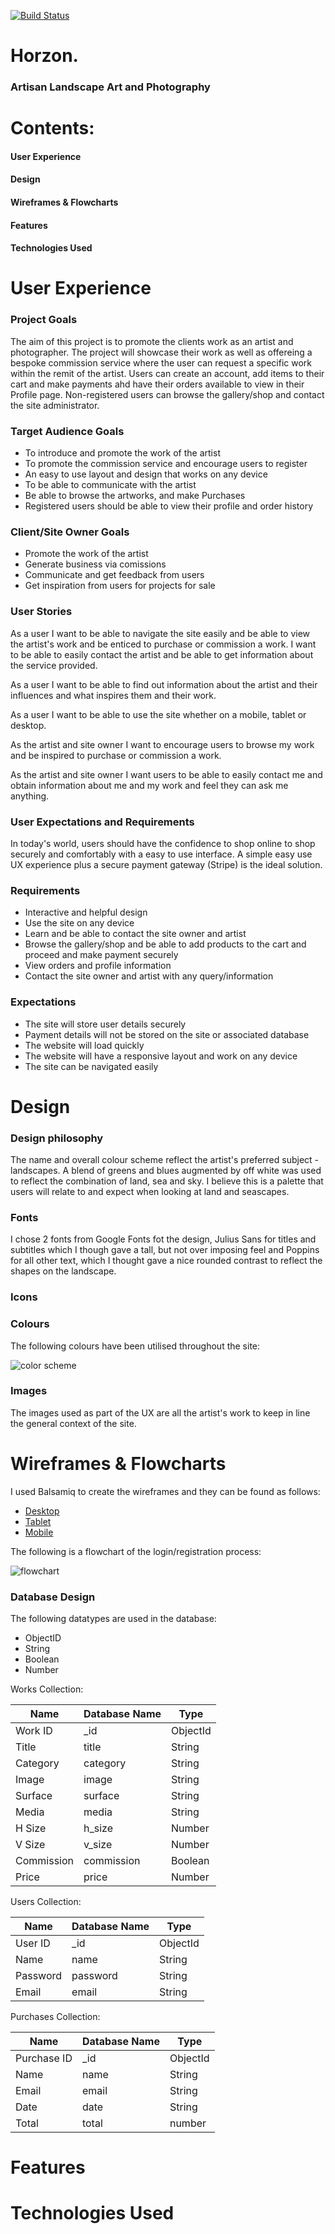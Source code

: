[![Build Status](https://travis-ci.org/stiophan0309/horizon-sah.svg?branch=master)](https://travis-ci.org/stiophan0309/horizon-sah)
# Horzon.        
### Artisan Landscape Art and Photography

# Contents:
#### User Experience
#### Design
#### Wireframes & Flowcharts
#### Features
#### Technologies Used


# User Experience

### Project Goals

The aim of this project is to promote the clients work as an artist and photographer. The project will showcase their work as well as offereing a bespoke commission service where the user can 
request a specific work within the remit of the artist.  Users can create an account, add items to their cart and make payments ahd have their orders available to view in their Profile page.  Non-registered users can browse the gallery/shop and contact the site administrator.

### Target Audience Goals

* To introduce and promote the work of the artist
* To promote the commission service and encourage users to register
* An easy to use layout and design that works on any device
* To be able to communicate with the artist
* Be able to browse the artworks, and make Purchases
* Registered users should be able to view their profile and order history

### Client/Site Owner Goals

* Promote the work of the artist
* Generate business via comissions
* Communicate and get feedback from users
* Get inspiration from users for projects for sale

### User Stories

As a user I want to be able to navigate the site easily and be able to view the artist's work and be enticed to purchase or commission a work.  I want to be able to easily contact the 
artist and be able to get information about the service provided.

As a user I want to be able to find out information about the artist and their influences and what inspires them and their work.

As a user I want to be able to use the site whether on a mobile, tablet or desktop.

As the artist and site owner I want to encourage users to browse my work and be inspired to purchase or commission a work.

As the artist and site owner I want users to be able to easily contact me and obtain information about me and my work and feel they can ask me anything.

### User Expectations and Requirements

In today's world, users should have the confidence to shop online to shop securely and comfortably with a easy to use interface.  A simple easy use UX experience plus a secure 
payment gateway (Stripe) is the ideal solution.

### Requirements

* Interactive and helpful design
* Use the site on any device
* Learn and be able to contact the site owner and artist
* Browse the gallery/shop and be able to add products to the cart and proceed and make payment securely
* View orders and profile information
* Contact the site owner and artist with any query/information

### Expectations

* The site will store user details securely
* Payment details will not be stored on the site or associated database
* The website will load quickly
* The website will have a responsive layout and work on any device
* The site can be navigated easily


# Design

### Design philosophy

The name and overall colour scheme reflect the artist's preferred subject - landscapes.  A blend of greens and blues augmented by off white was used to reflect
the combination of land, sea and sky.  I believe this is a palette that users will relate to and expect when looking at land and seascapes.

### Fonts

I chose 2 fonts from Google Fonts fot the design, Julius Sans for titles and subtitles which I though gave a tall, but not over imposing feel and Poppins for all other text,
which I thought gave a nice rounded contrast to reflect the shapes on the landscape.

### Icons

### Colours

The following colours have been utilised throughout the site:

![color scheme](wireframes/colour-scheme.png)

### Images

The images used as part of the UX are all the artist's work to keep in line the general context of the site.

# Wireframes & Flowcharts

I used Balsamiq to create the wireframes and they can be found as follows:

* [Desktop](https://github.com/stiophan0309/horizon-sah/tree/master/wireframes/desktop/)
* [Tablet](https://github.com/stiophan0309/horizon-sah/tree/master/wireframes/tablet/)
* [Mobile](https://github.com/stiophan0309/horizon-sah/tree/master/wireframes/mobile/)



The following is a flowchart of the login/registration process:

![flowchart](wireframes/flowcharts/user-login-flowchart.png)

### Database Design

The following datatypes are used in the database:

* ObjectID
* String
* Boolean
* Number

Works Collection:

Name  | Database Name | Type
----- | ------------- | ----
Work ID | _id | ObjectId
Title   | title | String
Category | category | String
Image | image | String
Surface | surface | String
Media | media | String
H Size  | h_size | Number
V Size | v_size | Number
Commission | commission | Boolean
Price | price | Number

Users Collection:

Name | Database Name | Type
---- | ------------- | ----
User ID | _id | ObjectId
Name | name | String
Password | password | String
Email | email | String

Purchases Collection:

Name | Database Name | Type
---- | ------------- | ----
Purchase ID | _id | ObjectId
Name | name | String
Email | email | String
Date | date | String
Total | total | number






# Features

# Technologies Used

